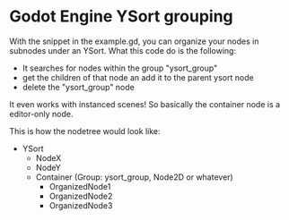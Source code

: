 # Godot Engine YSort grouping

With the snippet in the example.gd, you can organize your nodes in subnodes under an YSort. What this code do is the following:
- It searches for nodes within the group "ysort_group"
- get the children of that node an add it to the parent ysort node
- delete the "ysort_group" node

It even works with instanced scenes! So basically the container node is a editor-only node.

This is how the nodetree would look like:

- YSort
  - NodeX
  - NodeY
  - Container (Group: ysort_group, Node2D or whatever)
    - OrganizedNode1
    - OrganizedNode2
    - OrganizedNode3
